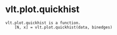 # vlt.plot.quickhist

```
vlt.plot.quickhist is a function.
    [N, x] = vlt.plot.quickhist(data, binedges)

```
